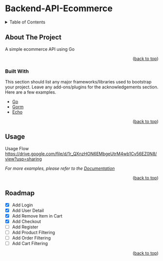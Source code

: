 # Backend-API-Ecommerce

<!-- TABLE OF CONTENTS -->
<details>
  <summary>Table of Contents</summary>
  <ol>
    <li>
      <a href="#about-the-project">About The Project</a>
      <ul>
        <li><a href="#built-with">Built With</a></li>
      </ul>
    </li>
    <li><a href="#usage">Usage</a></li>
    <li><a href="#roadmap">Roadmap</a></li>
  </ol>
</details>



<!-- ABOUT THE PROJECT -->
## About The Project

A simple ecommerce API using Go

<p align="right">(<a href="#top">back to top</a>)</p>



### Built With

This section should list any major frameworks/libraries used to bootstrap your project. Leave any add-ons/plugins for the acknowledgements section. Here are a few examples.

* [Go](https://golang.org/)
* [Gorm](https://gorm.id/)
* [Echo](https://echo.labstack.com/)

<p align="right">(<a href="#top">back to top</a>)</p>


<!-- USAGE EXAMPLES -->
## Usage

Usage Flow
https://drive.google.com/file/d/1r_QXnzHON6EMbgeUtrM4wb1Cv56EZ0N8/view?usp=sharing

_For more examples, please refer to the [Documentation](https://documenter.getpostman.com/view/8196159/UV5ZDHh7)_

<p align="right">(<a href="#top">back to top</a>)</p>



<!-- ROADMAP -->
## Roadmap

- [x] Add Login
- [x] Add User Detail
- [x] Add Remove Item in Cart
- [x] Add Checkout
- [ ] Add Register
- [ ] Add Product Filtering
- [ ] Add Order Filtering
- [ ] Add Cart Filtering

<p align="right">(<a href="#top">back to top</a>)</p>
